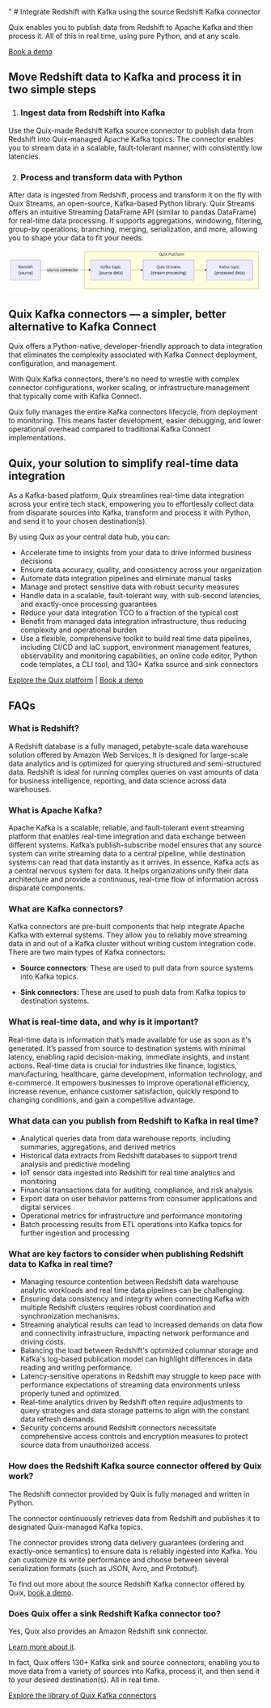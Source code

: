 <!--- BEGIN MARKDOWN --->
"
                # Integrate Redshift with Kafka using the source Redshift Kafka connector

Quix enables you to publish data from Redshift to Apache Kafka and then process it. All of this in real time, using pure Python, and at any scale. 

[Book a demo](https://share.hsforms.com/1iW0TmZzKQMChk0lxd_tGiw4yjw2)

## Move Redshift data to Kafka and process it in two simple steps

1. ### Ingest data from Redshift into Kafka

Use the Quix-made Redshift Kafka source connector to publish data from Redshift into Quix-managed Apache Kafka topics. The connector enables you to stream data in a scalable, fault-tolerant manner, with consistently low latencies. 

2. ### Process and transform data with Python

After data is ingested from Redshift, process and transform it on the fly with Quix Streams, an open-source, Kafka-based Python library. Quix Streams offers an intuitive Streaming DataFrame API (similar to pandas DataFrame) for real-time data processing. It supports aggregations, windowing, filtering, group-by operations, branching, merging, serialization, and more, allowing you to shape your data to fit your needs.

![Diagram](images/Redshift-source_diagram_1.png)

## Quix Kafka connectors — a simpler, better alternative to Kafka Connect

Quix offers a Python-native, developer-friendly approach to data integration that eliminates the complexity associated with Kafka Connect deployment, configuration, and management. 

With Quix Kafka connectors, there's no need to wrestle with complex connector configurations, worker scaling, or infrastructure management that typically come with Kafka Connect.

Quix fully manages the entire Kafka connectors lifecycle, from deployment to monitoring. This means faster development, easier debugging, and lower operational overhead compared to traditional Kafka Connect implementations.

## Quix, your solution to simplify real-time data integration

As a Kafka-based platform, Quix streamlines real-time data integration across your entire tech stack, empowering you to effortlessly collect data from disparate sources into Kafka, transform and process it with Python, and send it to your chosen destination(s).

By using Quix as your central data hub, you can:

* Accelerate time to insights from your data to drive informed business decisions  
* Ensure data accuracy, quality, and consistency across your organization  
* Automate data integration pipelines and eliminate manual tasks  
* Manage and protect sensitive data with robust security measures  
* Handle data in a scalable, fault-tolerant way, with sub-second latencies, and exactly-once processing guarantees  
* Reduce your data integration TCO to a fraction of the typical cost  
* Benefit from managed data integration infrastructure, thus reducing complexity and operational burden  
* Use a flexible, comprehensive toolkit to build real time data pipelines, including CI/CD and IaC support, environment management features, observability and monitoring capabilities, an online code editor, Python code templates, a CLI tool, and 130+ Kafka source and sink connectors

[Explore the Quix platform](https://portal.demo.quix.io/pipeline?workspace=demo-gametelemetrytemplate-prod)          |           [Book a demo](https://share.hsforms.com/1iW0TmZzKQMChk0lxd_tGiw4yjw2)

## FAQs

### What is Redshift?

A Redshift database is a fully managed, petabyte-scale data warehouse solution offered by Amazon Web Services. It is designed for large-scale data analytics and is optimized for querying structured and semi-structured data. Redshift is ideal for running complex queries on vast amounts of data for business intelligence, reporting, and data science across data warehouses.

### What is Apache Kafka?

Apache Kafka is a scalable, reliable, and fault-tolerant event streaming platform that enables real-time integration and data exchange between different systems. Kafka’s publish-subscribe model ensures that any source system can write streaming data to a central pipeline, while destination systems can read that data instantly as it arrives. In essence, Kafka acts as a central nervous system for data. It helps organizations unify their data architecture and provide a continuous, real-time flow of information across disparate components.

### What are Kafka connectors?

Kafka connectors are pre-built components that help integrate Apache Kafka with external systems. They allow you to reliably move streaming data in and out of a Kafka cluster without writing custom integration code. There are two main types of Kafka connectors:

* **Source connectors**: These are used to pull data from source systems into Kafka topics.

* **Sink connectors**: These are used to push data from Kafka topics to destination systems.

### What is real-time data, and why is it important?

Real-time data is information that’s made available for use as soon as it's generated. It’s passed from source to destination systems with minimal latency, enabling rapid decision-making, immediate insights, and instant actions. Real-time data is crucial for industries like finance, logistics, manufacturing, healthcare, game development, information technology, and e-commerce. It empowers businesses to improve operational efficiency, increase revenue, enhance customer satisfaction, quickly respond to changing conditions, and gain a competitive advantage.

### What data can you publish from Redshift to Kafka in real time?

* Analytical queries data from data warehouse reports, including summaries, aggregations, and derived metrics  
* Historical data extracts from Redshift databases to support trend analysis and predictive modeling  
* IoT sensor data ingested into Redshift for real time analytics and monitoring  
* Financial transactions data for auditing, compliance, and risk analysis  
* Export data on user behavior patterns from consumer applications and digital services  
* Operational metrics for infrastructure and performance monitoring  
* Batch processing results from ETL operations into Kafka topics for further ingestion and processing

### What are key factors to consider when publishing Redshift data to Kafka in real time?

* Managing resource contention between Redshift data warehouse analytic workloads and real time data pipelines can be challenging.  
* Ensuring data consistency and integrity when connecting Kafka with multiple Redshift clusters requires robust coordination and synchronization mechanisms.  
* Streaming analytical results can lead to increased demands on data flow and connectivity infrastructure, impacting network performance and driving costs.  
* Balancing the load between Redshift's optimized columnar storage and Kafka's log-based publication model can highlight differences in data reading and writing performance.  
* Latency-sensitive operations in Redshift may struggle to keep pace with performance expectations of streaming data environments unless properly tuned and optimized.  
* Real-time analytics driven by Redshift often require adjustments to query strategies and data storage patterns to align with the constant data refresh demands.  
* Security concerns around Redshift connectors necessitate comprehensive access controls and encryption measures to protect source data from unauthorized access.

### How does the Redshift Kafka source connector offered by Quix work?

The Redshift connector provided by Quix is fully managed and written in Python. 

The connector continuously retrieves data from Redshift and publishes it to designated Quix-managed Kafka topics.  

The connector provides strong data delivery guarantees (ordering and exactly-once semantics) to ensure data is reliably ingested into Kafka. You can customize its write performance and choose between several serialization formats (such as JSON, Avro, and Protobuf).  

To find out more about the source Redshift Kafka connector offered by Quix, [book a demo](https://share.hsforms.com/1iW0TmZzKQMChk0lxd_tGiw4yjw2).

### Does Quix offer a sink Redshift Kafka connector too?

Yes, Quix also provides an Amazon Redshift sink connector.

[Learn more about it](../../../quix-streams/sinks/coming-soon/Redshift-sink.md).

In fact, Quix offers 130+ Kafka sink and source connectors, enabling you to move data from a variety of sources into Kafka, process it, and then send it to your desired destination(s). All in real time.

[Explore the library of Quix Kafka connectors](https://quix.io/connectors)
<!--- END MARKDOWN --->